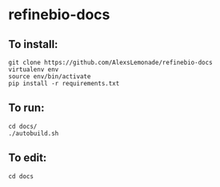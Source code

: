 # refinebio-docs

## To install:

    git clone https://github.com/AlexsLemonade/refinebio-docs
    virtualenv env
    source env/bin/activate
    pip install -r requirements.txt

## To run:

    cd docs/
    ./autobuild.sh

## To edit:

    cd docs
